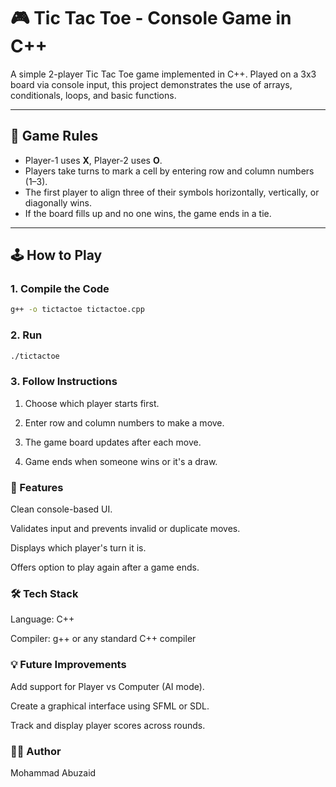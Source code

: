 # 🎮 Tic Tac Toe - Console Game in C++

A simple 2-player Tic Tac Toe game implemented in C++. Played on a 3x3 board via console input, this project demonstrates the use of arrays, conditionals, loops, and basic functions.

---

## 🧠 Game Rules

- Player-1 uses **X**, Player-2 uses **O**.
- Players take turns to mark a cell by entering row and column numbers (1–3).
- The first player to align three of their symbols horizontally, vertically, or diagonally wins.
- If the board fills up and no one wins, the game ends in a tie.

---

## 🕹️ How to Play

### 1. Compile the Code

```bash
g++ -o tictactoe tictactoe.cpp
```

### 2. Run
```bash
./tictactoe
```

### 3. Follow Instructions
1) Choose which player starts first.

2) Enter row and column numbers to make a move.

3) The game board updates after each move.

4) Game ends when someone wins or it's a draw.

### 📁 Features
Clean console-based UI.

Validates input and prevents invalid or duplicate moves.

Displays which player's turn it is.

Offers option to play again after a game ends.

### 🛠️ Tech Stack
Language: C++

Compiler: g++ or any standard C++ compiler

### 💡 Future Improvements
Add support for Player vs Computer (AI mode).

Create a graphical interface using SFML or SDL.

Track and display player scores across rounds.


### 👨‍💻 Author
Mohammad Abuzaid

